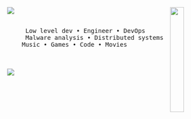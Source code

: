 ## <div align="center">
<img src="https://th.bing.com/th/id/R.f4e1f124b6853016f1f8c6536da46388?rik=jIfGZj62j4DMlQ&riu=http%3a%2f%2fimg13.deviantart.net%2f0ddd%2fi%2f2016%2f334%2fe%2f2%2fgoku_black__2_by_aubreiprince-daq4pcp.png&ehk=EXQ8sUg%2bamDfBDkG7Wqw1DJZF6k%2bhHSBl0IvH00InPM%3d&risl=&pid=ImgRaw&r=0" width="25%" align="right" />
<img src="https://readme-typing-svg.demolab.com?font=Fira+Code&pause=1000&width=435&lines=Engineer+%26+Developper" />
<br><br>
<pre>
     Low level dev • Engineer • DevOps 
     Malware analysis • Distributed systems
    Music • Games • Code • Movies
</pre>
<br><br>
<a href="https://discord.com/users/942461457663131689"  align="center">
    <img src="[![Discord Presence](https://lanyard.cnrad.dev/api/942461457663131689)](https://discord.com/users/942461457663131689)">
</a>
</div>

<!--
**Linkaart/Linkaart** is a ✨ _special_ ✨ repository because its `README.md` (this file) appears on your GitHub profile.

# Linx


